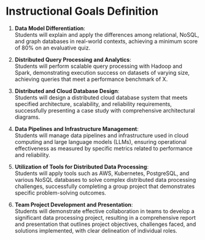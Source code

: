 Instructional Goals Definition
==============================

1. **Data Model Differentiation**:  
   Students will explain and apply the differences among relational, NoSQL, and graph databases in real-world contexts, achieving a minimum score of 80% on an evaluative quiz.  

2. **Distributed Query Processing and Analytics**:  
   Students will perform scalable query processing with Hadoop and Spark, demonstrating execution success on datasets of varying size, achieving queries that meet a performance benchmark of X.  

3. **Distributed and Cloud Database Design**:  
   Students will design a distributed cloud database system that meets specified architecture, scalability, and reliability requirements, successfully presenting a case study with comprehensive architectural diagrams.  

4. **Data Pipelines and Infrastructure Management**:  
   Students will manage data pipelines and infrastructure used in cloud computing and large language models (LLMs), ensuring operational effectiveness as measured by specific metrics related to performance and reliability.  

5. **Utilization of Tools for Distributed Data Processing**:  
   Students will apply tools such as AWS, Kubernetes, PostgreSQL, and various NoSQL databases to solve complex distributed data processing challenges, successfully completing a group project that demonstrates specific problem-solving outcomes.  

6. **Team Project Development and Presentation**:  
   Students will demonstrate effective collaboration in teams to develop a significant data processing project, resulting in a comprehensive report and presentation that outlines project objectives, challenges faced, and solutions implemented, with clear delineation of individual roles.